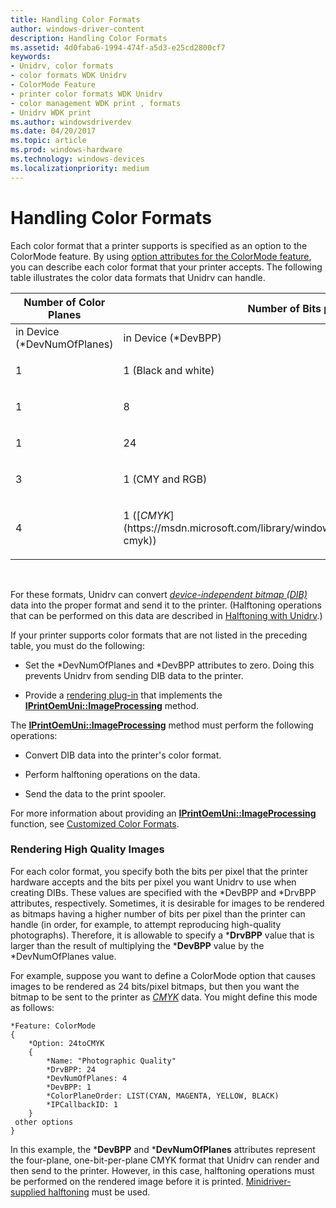 ```yaml
---
title: Handling Color Formats
author: windows-driver-content
description: Handling Color Formats
ms.assetid: 4d0faba6-1994-474f-a5d3-e25cd2800cf7
keywords:
- Unidrv, color formats
- color formats WDK Unidrv
- ColorMode Feature
- printer color formats WDK Unidrv
- color management WDK print , formats
- Unidrv WDK print
ms.author: windowsdriverdev
ms.date: 04/20/2017
ms.topic: article
ms.prod: windows-hardware
ms.technology: windows-devices
ms.localizationpriority: medium
---
```


# Handling Color Formats





Each color format that a printer supports is specified as an option to the ColorMode feature. By using [option attributes for the ColorMode feature](option-attributes-for-the-colormode-feature.md), you can describe each color format that your printer accepts. The following table illustrates the color data formats that Unidrv can handle.

<table>
<colgroup>
<col width="50%" />
<col width="50%" />
</colgroup>
<thead>
<tr class="header">
<th>Number of Color Planes</th>
<th>Number of Bits per Pixel</th>
</tr>
</thead>
<tbody>
<tr class="odd">
<td>in Device (*DevNumOfPlanes)</td>
<td>in Device (*DevBPP)</td>
</tr>
<tr class="even">
<td><p>1</p></td>
<td><p>1 (Black and white)</p></td>
</tr>
<tr class="odd">
<td><p>1</p></td>
<td><p>8</p></td>
</tr>
<tr class="even">
<td><p>1</p></td>
<td><p>24</p></td>
</tr>
<tr class="odd">
<td><p>3</p></td>
<td><p>1 (CMY and RGB)</p></td>
</tr>
<tr class="even">
<td><p>4</p></td>
<td><p>1 ([<em>CMYK</em>](https://msdn.microsoft.com/library/windows/hardware/ff556274#wdkgloss-cmyk))</p></td>
</tr>
</tbody>
</table>

 

For these formats, Unidrv can convert [*device-independent bitmap (DIB)*](https://msdn.microsoft.com/library/windows/hardware/ff556277#wdkgloss-device-independent-bitmap--dib-) data into the proper format and send it to the printer. (Halftoning operations that can be performed on this data are described in [Halftoning with Unidrv](halftoning-with-unidrv.md).)

If your printer supports color formats that are not listed in the preceding table, you must do the following:

-   Set the \*DevNumOfPlanes and \*DevBPP attributes to zero. Doing this prevents Unidrv from sending DIB data to the printer.

-   Provide a [rendering plug-in](rendering-plug-ins.md) that implements the [**IPrintOemUni::ImageProcessing**](https://msdn.microsoft.com/library/windows/hardware/ff554261) method.

The [**IPrintOemUni::ImageProcessing**](https://msdn.microsoft.com/library/windows/hardware/ff554261) method must perform the following operations:

-   Convert DIB data into the printer's color format.

-   Perform halftoning operations on the data.

-   Send the data to the print spooler.

For more information about providing an [**IPrintOemUni::ImageProcessing**](https://msdn.microsoft.com/library/windows/hardware/ff554261) function, see [Customized Color Formats](customized-color-formats.md).

### Rendering High Quality Images

For each color format, you specify both the bits per pixel that the printer hardware accepts and the bits per pixel you want Unidrv to use when creating DIBs. These values are specified with the \*DevBPP and \*DrvBPP attributes, respectively. Sometimes, it is desirable for images to be rendered as bitmaps having a higher number of bits per pixel than the printer can handle (in order, for example, to attempt reproducing high-quality photographs). Therefore, it is allowable to specify a \***DrvBPP** value that is larger than the result of multiplying the \***DevBPP** value by the \*DevNumOfPlanes value.

For example, suppose you want to define a ColorMode option that causes images to be rendered as 24 bits/pixel bitmaps, but then you want the bitmap to be sent to the printer as [*CMYK*](https://msdn.microsoft.com/library/windows/hardware/ff556274#wdkgloss-cmyk) data. You might define this mode as follows:

```
*Feature: ColorMode
{
    *Option: 24toCMYK
    {
        *Name: "Photographic Quality"
        *DrvBPP: 24
        *DevNumOfPlanes: 4
        *DevBPP: 1
        *ColorPlaneOrder: LIST(CYAN, MAGENTA, YELLOW, BLACK)
        *IPCallbackID: 1
    }
 other options
}
```

In this example, the \***DevBPP** and \***DevNumOfPlanes** attributes represent the four-plane, one-bit-per-plane CMYK format that Unidrv can render and then send to the printer. However, in this case, halftoning operations must be performed on the rendered image before it is printed. [Minidriver-supplied halftoning](minidriver-supplied-halftoning.md) must be used.

 

 




